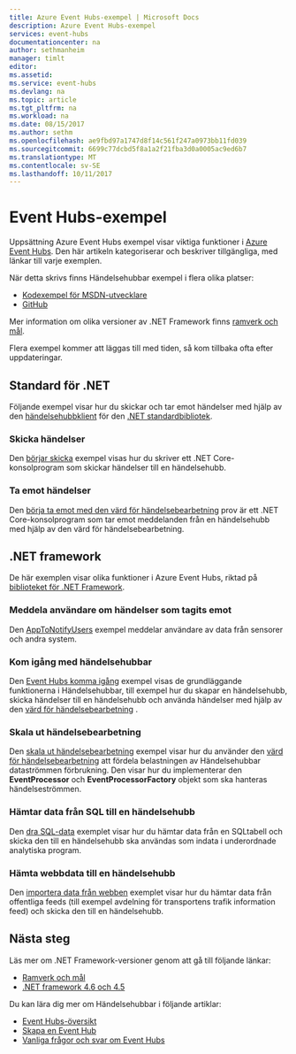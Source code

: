 ```yaml
---
title: Azure Event Hubs-exempel | Microsoft Docs
description: Azure Event Hubs-exempel
services: event-hubs
documentationcenter: na
author: sethmanheim
manager: timlt
editor: 
ms.assetid: 
ms.service: event-hubs
ms.devlang: na
ms.topic: article
ms.tgt_pltfrm: na
ms.workload: na
ms.date: 08/15/2017
ms.author: sethm
ms.openlocfilehash: ae9fbd97a1747d8f14c561f247a0973bb11fd039
ms.sourcegitcommit: 6699c77dcbd5f8a1a2f21fba3d0a0005ac9ed6b7
ms.translationtype: MT
ms.contentlocale: sv-SE
ms.lasthandoff: 10/11/2017
---
```

# <a name="event-hubs-samples"></a>Event Hubs-exempel 

Uppsättning Azure Event Hubs exempel visar viktiga funktioner i [Azure Event Hubs](/azure/event-hubs/). Den här artikeln kategoriserar och beskriver tillgängliga, med länkar till varje exemplen.

När detta skrivs finns Händelsehubbar exempel i flera olika platser:

- [Kodexempel för MSDN-utvecklare](https://code.msdn.microsoft.com/site/search?query=event%20hubs&f%5B0%5D.Value=event%20hubs&f%5B0%5D.Type=SearchText&ac=5)
- [GitHub](https://github.com/Azure/azure-event-hubs/tree/master/samples)

Mer information om olika versioner av .NET Framework finns [ramverk och mål](/dotnet/articles/standard/frameworks).

Flera exempel kommer att läggas till med tiden, så kom tillbaka ofta efter uppdateringar.

## <a name="net-standard"></a>Standard för .NET

Följande exempel visar hur du skickar och tar emot händelser med hjälp av den [händelsehubbklient](https://github.com/Azure/azure-event-hubs-dotnet/blob/master/readme.md) för den [.NET standardbibliotek](/dotnet/articles/standard/library).

### <a name="send-events"></a>Skicka händelser 

Den [börjar skicka](https://github.com/Azure/azure-event-hubs/tree/master/samples/DotNet/Microsoft.Azure.EventHubs/SampleSender) exempel visas hur du skriver ett .NET Core-konsolprogram som skickar händelser till en händelsehubb.

### <a name="receive-events"></a>Ta emot händelser 

Den [börja ta emot med den värd för händelsebearbetning](https://github.com/Azure/azure-event-hubs/tree/master/samples/DotNet/Microsoft.Azure.EventHubs/SampleEphReceiver) prov är ett .NET Core-konsolprogram som tar emot meddelanden från en händelsehubb med hjälp av den värd för händelsebearbetning.

## <a name="net-framework"></a>.NET framework   

De här exemplen visar olika funktioner i Azure Event Hubs, riktad på [biblioteket för .NET Framework](/dotnet/framework/index).
 
### <a name="notify-users-of-events-received"></a>Meddela användare om händelser som tagits emot

Den [AppToNotifyUsers](https://github.com/Azure-Samples/event-hubs-dotnet-user-notifications) exempel meddelar användare av data från sensorer och andra system.

### <a name="get-started-with-event-hubs"></a>Kom igång med händelsehubbar 

Den [Event Hubs komma igång](https://code.msdn.microsoft.com/Service-Bus-Event-Hub-286fd097) exempel visas de grundläggande funktionerna i Händelsehubbar, till exempel hur du skapar en händelsehubb, skicka händelser till en händelsehubb och använda händelser med hjälp av den [värd för händelsebearbetning](https://www.nuget.org/packages/Microsoft.Azure.ServiceBus.EventProcessorHost/) .

### <a name="scale-out-event-processing"></a>Skala ut händelsebearbetning 

Den [skala ut händelsebearbetning](https://code.msdn.microsoft.com/Service-Bus-Event-Hub-45f43fc3) exempel visar hur du använder den [värd för händelsebearbetning](https://www.nuget.org/packages/Microsoft.Azure.ServiceBus.EventProcessorHost/) att fördela belastningen av Händelsehubbar dataströmmen förbrukning. Den visar hur du implementerar den **EventProcessor** och **EventProcessorFactory** objekt som ska hanteras händelseströmmen. 

###  <a name="pull-data-from-sql-into-an-event-hub"></a>Hämtar data från SQL till en händelsehubb

Den [dra SQL-data](https://github.com/Azure-Samples/event-hubs-dotnet-import-from-sql) exemplet visar hur du hämtar data från en SQLtabell och skicka den till en händelsehubb ska användas som indata i underordnade analytiska program.

### <a name="pull-web-data-into-an-event-hub"></a>Hämta webbdata till en händelsehubb 

Den [importera data från webben](https://github.com/Azure-Samples/event-hubs-dotnet-importfromweb) exemplet visar hur du hämtar data från offentliga feeds (till exempel avdelning för transportens trafik information feed) och skicka den till en händelsehubb.

## <a name="next-steps"></a>Nästa steg

Läs mer om .NET Framework-versioner genom att gå till följande länkar:

- [Ramverk och mål](/dotnet/articles/standard/frameworks)
- [.NET framework 4.6 och 4.5](/dotnet/framework/index)

Du kan lära dig mer om Händelsehubbar i följande artiklar:

- [Event Hubs-översikt](event-hubs-what-is-event-hubs.md)
- [Skapa en Event Hub](event-hubs-create.md)
- [Vanliga frågor och svar om Event Hubs](event-hubs-faq.md)